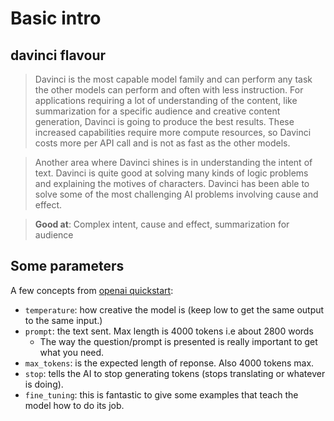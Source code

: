 # Basic intro

## davinci flavour

> Davinci is the most capable model family and can perform any task the other models can perform and often with less instruction. For applications requiring a lot of understanding of the content, like summarization for a specific audience and creative content generation, Davinci is going to produce the best results. These increased capabilities require more compute resources, so Davinci costs more per API call and is not as fast as the other models.

> Another area where Davinci shines is in understanding the intent of text. Davinci is quite good at solving many kinds of logic problems and explaining the motives of characters. Davinci has been able to solve some of the most challenging AI problems involving cause and effect.

> **Good at**: Complex intent, cause and effect, summarization for audience

## Some parameters

A few concepts from [openai quickstart](https://beta.openai.com/docs/quickstart/):

- `temperature`: how creative the model is (keep low to get the same output to the same input.)
- `prompt`: the text sent. Max length is 4000 tokens i.e about 2800 words
  - The way the question/prompt is presented is really important to get what you need.
- `max_tokens`: is the expected length of reponse. Also 4000 tokens max.
- `stop`: tells the AI to stop generating tokens (stops translating or whatever is doing).
- `fine_tuning`: this is fantastic to give some examples that teach the model how to do its job.
